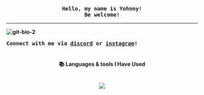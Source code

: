 <div align="center">
  <samp>
    <b> Hello, my name is Yohnny!
    <br>
    <b> Be welcome!
    <br>
</div>

---
![git-bio-2](https://github.com/user-attachments/assets/d6edf4c6-d3c1-4326-8036-e0adf0a78b05)


<div align="left">
  <samp>
    <b> Connect with me via
      <a href="https://discord.com/users/375718319304605702">discord</a> or
      <a href="https://www.instagram.com/yzy.yhny">instagram</a>!
    <br>
</div>
<br>

<div align="center">

  
  <h4>📚 Languages & tools I Have Used</h4>

  <br>
    <img src="https://skillicons.dev/icons?i=java,kotlin,swift,idea,androidstudio,gradle,firebase,mysql,sqlite,php,html,css,bootstrap,blender,unity,figma,&perline=8"           align="center"/>
  <br>


</div>

